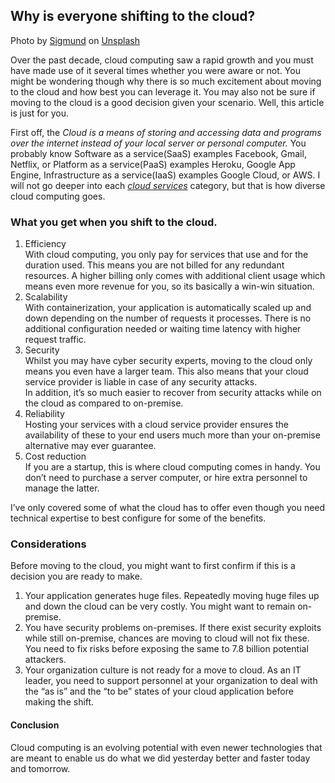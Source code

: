 ## Why is everyone shifting to the cloud?

Photo by [Sigmund](https://unsplash.com/@sigmund?utm_source=medium&utm_medium=referral) on [Unsplash](https://unsplash.com?utm_source=medium&utm_medium=referral)

Over the past decade, cloud computing saw a rapid growth and you must have made use of it several times whether you were aware or not. You might be wondering though why there is so much excitement about moving to the cloud and how best you can leverage it. You may also not be sure if moving to the cloud is a good decision given your scenario. Well, this article is just for you.

First off, the *Cloud is a means of storing and accessing data and programs over the internet instead of your local server or personal computer.* You probably know Software as a service(SaaS) examples Facebook, Gmail, Netflix, or Platform as a service(PaaS) examples Heroku, Google App Engine, Infrastructure as a service(IaaS) examples Google Cloud, or AWS. I will not go deeper into each [*cloud services*](https://blog.hubspot.com/service/iaas-paas-saas) category, but that is how diverse cloud computing goes.

### What you get when you shift to the cloud.

1.  Efficiency  
    With cloud computing, you only pay for services that use and for the duration used. This means you are not billed for any redundant resources. A higher billing only comes with additional client usage which means even more revenue for you, so its basically a win-win situation.
2.  Scalability  
    With containerization, your application is automatically scaled up and down depending on the number of requests it processes. There is no additional configuration needed or waiting time latency with higher request traffic.
3.  Security  
    Whilst you may have cyber security experts, moving to the cloud only means you even have a larger team. This also means that your cloud service provider is liable in case of any security attacks.  
    In addition, it’s so much easier to recover from security attacks while on the cloud as compared to on-premise.
4.  Reliability  
    Hosting your services with a cloud service provider ensures the availability of these to your end users much more than your on-premise alternative may ever guarantee.
5.  Cost reduction  
    If you are a startup, this is where cloud computing comes in handy. You don’t need to purchase a server computer, or hire extra personnel to manage the latter.

I’ve only covered some of what the cloud has to offer even though you need technical expertise to best configure for some of the benefits.

### Considerations

Before moving to the cloud, you might want to first confirm if this is a decision you are ready to make.

1.  Your application generates huge files. Repeatedly moving huge files up and down the cloud can be very costly. You might want to remain on-premise.
2.  You have security problems on-premises. If there exist security exploits while still on-premise, chances are moving to cloud will not fix these. You need to fix risks before exposing the same to 7.8 billion potential attackers.
3.  Your organization culture is not ready for a move to cloud. As an IT leader, you need to support personnel at your organization to deal with the “as is” and the “to be” states of your cloud application before making the shift.

#### Conclusion

Cloud computing is an evolving potential with even newer technologies that are meant to enable us do what we did yesterday better and faster today and tomorrow.